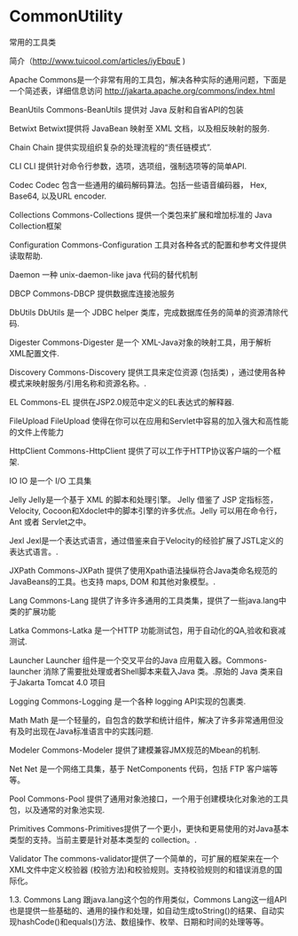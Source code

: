 # CommonUtility
常用的工具类




简介（http://www.tuicool.com/articles/iyEbquE )

Apache Commons是一个非常有用的工具包，解决各种实际的通用问题，下面是一个简述表，详细信息访问 http://jakarta.apache.org/commons/index.html

BeanUtils 
Commons-BeanUtils 提供对 Java 反射和自省API的包装

Betwixt 
Betwixt提供将 JavaBean 映射至 XML 文档，以及相反映射的服务.

Chain 
Chain 提供实现组织复杂的处理流程的“责任链模式”.

CLI 
CLI 提供针对命令行参数，选项，选项组，强制选项等的简单API.

Codec 
Codec 包含一些通用的编码解码算法。包括一些语音编码器， Hex, Base64, 以及URL encoder.

Collections 
Commons-Collections 提供一个类包来扩展和增加标准的 Java Collection框架

Configuration 
Commons-Configuration 工具对各种各式的配置和参考文件提供读取帮助.

Daemon 
一种 unix-daemon-like java 代码的替代机制

DBCP 
Commons-DBCP 提供数据库连接池服务

DbUtils 
DbUtils 是一个 JDBC helper 类库，完成数据库任务的简单的资源清除代码.

Digester 
Commons-Digester 是一个 XML-Java对象的映射工具，用于解析 XML配置文件.

Discovery 
Commons-Discovery 提供工具来定位资源 (包括类) ，通过使用各种模式来映射服务/引用名称和资源名称。.

EL 
Commons-EL 提供在JSP2.0规范中定义的EL表达式的解释器.

FileUpload 
FileUpload 使得在你可以在应用和Servlet中容易的加入强大和高性能的文件上传能力

HttpClient 
Commons-HttpClient 提供了可以工作于HTTP协议客户端的一个框架.

IO 
IO 是一个 I/O 工具集

Jelly 
Jelly是一个基于 XML 的脚本和处理引擎。 Jelly 借鉴了 JSP 定指标签，Velocity, Cocoon和Xdoclet中的脚本引擎的许多优点。Jelly 可以用在命令行， Ant 或者 Servlet之中。

Jexl 
Jexl是一个表达式语言，通过借鉴来自于Velocity的经验扩展了JSTL定义的表达式语言。.

JXPath 
Commons-JXPath 提供了使用Xpath语法操纵符合Java类命名规范的 JavaBeans的工具。也支持 maps, DOM 和其他对象模型。.

Lang 
Commons-Lang 提供了许多许多通用的工具类集，提供了一些java.lang中类的扩展功能

Latka 
Commons-Latka 是一个HTTP 功能测试包，用于自动化的QA,验收和衰减测试.

Launcher 
Launcher 组件是一个交叉平台的Java 应用载入器。Commons-launcher 消除了需要批处理或者Shell脚本来载入Java 类。.原始的 Java 类来自于Jakarta Tomcat 4.0 项目

Logging 
Commons-Logging 是一个各种 logging API实现的包裹类.

Math 
Math 是一个轻量的，自包含的数学和统计组件，解决了许多非常通用但没有及时出现在Java标准语言中的实践问题.

Modeler 
Commons-Modeler 提供了建模兼容JMX规范的Mbean的机制.

Net 
Net 是一个网络工具集，基于 NetComponents 代码，包括 FTP 客户端等等。

Pool 
Commons-Pool 提供了通用对象池接口，一个用于创建模块化对象池的工具包，以及通常的对象池实现.

Primitives 
Commons-Primitives提供了一个更小，更快和更易使用的对Java基本类型的支持。当前主要是针对基本类型的 collection。.

Validator 
The commons-validator提供了一个简单的，可扩展的框架来在一个XML文件中定义校验器 (校验方法)和校验规则。支持校验规则的和错误消息的国际化。

1.3. Commons Lang
跟java.lang这个包的作用类似，Commons Lang这一组API也是提供一些基础的、通用的操作和处理，如自动生成toString()的结果、自动实现hashCode()和equals()方法、数组操作、枚举、日期和时间的处理等等。

